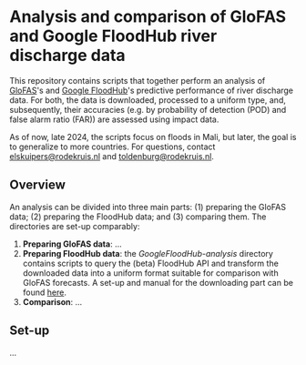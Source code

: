# Analysis and comparison of GloFAS and Google FloodHub river discharge data

This repository contains scripts that together perform an analysis of [GloFAS](https://global-flood.emergency.copernicus.eu/)'s and [Google FloodHub](https://sites.research.google/floods/l/0/0/3)'s predictive performance of river discharge data. For both, the data is downloaded, processed to a uniform type, and, subsequently, their accuracies (e.g. by probability of detection (POD) and false alarm ratio (FAR)) are assessed using impact data.

As of now, late 2024, the scripts focus on floods in Mali, but later, the goal is to generalize to more countries. For questions, contact [elskuipers@rodekruis.nl](mailto:elskuipers@rodekruis.nl) and [toldenburg@rodekruis.nl](mailto:toldenburg@rodekruis.nl).

## Overview

An analysis can be divided into three main parts: (1) preparing the GloFAS data; (2) preparing the FloodHub data; and (3) comparing them. The directories are set-up comparably:
1. **Preparing GloFAS data**: ...
2. **Preparing FloodHub data**: the *GoogleFloodHub-analysis* directory contains scripts to query the (beta) FloodHub API and transform the downloaded data into a uniform format suitable for comparison with GloFAS forecasts. A set-up and manual for the downloading part can be found [here](https://github.com/valentijn7/GoogleFloodHub-data-extractor.git). 
3. **Comparison**: ...


## Set-up

...

